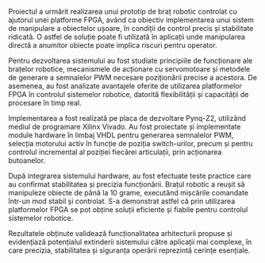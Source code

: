 Proiectul a urmărit realizarea unui prototip de braț robotic controlat cu ajutorul unei platforme FPGA, având ca obiectiv implementarea unui sistem de manipulare a obiectelor ușoare, în condiții de control precis și stabilitate ridicată. O astfel de soluție poate fi utilizată în aplicații unde manipularea directă a anumitor obiecte poate implica riscuri pentru operator.

Pentru dezvoltarea sistemului au fost studiate principiile de funcționare ale brațelor robotice, mecanismele de acționare cu servomotoare și metodele de generare a semnalelor PWM necesare poziționării precise a acestora. De asemenea, au fost analizate avantajele oferite de utilizarea platformelor FPGA în controlul sistemelor robotice, datorită flexibilității și capacității de procesare în timp real.

Implementarea a fost realizată pe placa de dezvoltare Pynq-Z2, utilizând mediul de programare Xilinx Vivado. Au fost proiectate și implementate module hardware în limbaj VHDL pentru generarea semnalelor PWM, selecția motorului activ în funcție de poziția switch-urilor, precum și pentru controlul incremental al poziției fiecărei articulații, prin acționarea butoanelor.

După integrarea sistemului hardware, au fost efectuate teste practice care au confirmat stabilitatea și precizia funcționării. Brațul robotic a reușit să manipuleze obiecte de până la 10 grame, executând mișcările comandate într-un mod stabil și controlat. S-a demonstrat astfel că prin utilizarea platformelor FPGA se pot obține soluții eficiente și fiabile pentru controlul sistemelor robotice.

Rezultatele obținute validează funcționalitatea arhitecturii propuse și evidențiază potențialul extinderii sistemului către aplicații mai complexe, în care precizia, stabilitatea și siguranța operării reprezintă cerințe esențiale.
